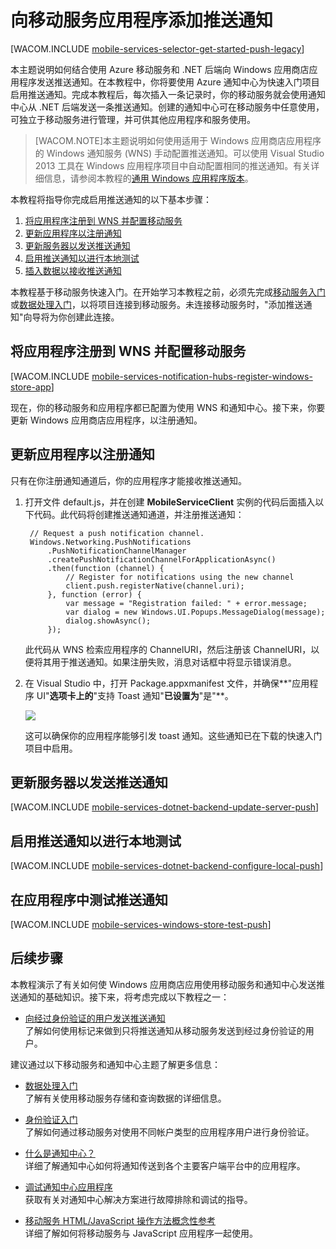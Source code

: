 <properties pageTitle="推送通知入门 (Windows 应用商店) | 移动开发人员中心" metaKeywords="" description="了解如何使用 Azure .Net 运行时移动服务和通知中心将推送通知发送到 Windows 应用商店 JavaScript 应用程序。" metaCanonical="" services="mobile" documentationCenter="Mobile" title="Get started with push notifications in Mobile Services" authors="wesmc" solutions="" manager="" editor="" />
<tags ms.service="mobile"
    ms.date=""
    wacn.date="04/11/2015"
    />


# 向移动服务应用程序添加推送通知

[WACOM.INCLUDE [mobile-services-selector-get-started-push-legacy](../includes/mobile-services-selector-get-started-push-legacy.md)]

本主题说明如何结合使用 Azure 移动服务和 .NET 后端向 Windows 应用商店应用程序发送推送通知。在本教程中，你将要使用 Azure 通知中心为快速入门项目启用推送通知。完成本教程后，每次插入一条记录时，你的移动服务就会使用通知中心从 .NET 后端发送一条推送通知。创建的通知中心可在移动服务中任意使用，可独立于移动服务进行管理，并可供其他应用程序和服务使用。

>[WACOM.NOTE]本主题说明如何使用适用于 Windows 应用商店应用程序的 Windows 通知服务 (WNS) 手动配置推送通知。可以使用 Visual Studio 2013 工具在 Windows 应用程序项目中自动配置相同的推送通知。有关详细信息，请参阅本教程的[通用 Windows 应用程序版本](/zh-cn/documentation/articles/mobile-services-dotnet-backend-windows-universal-javascript-get-started-push)。

本教程将指导你完成启用推送通知的以下基本步骤：

1. [将应用程序注册到 WNS 并配置移动服务](#register)
2. [更新应用程序以注册通知](#update-app)
3. [更新服务器以发送推送通知](#update-server)
4. [启用推送通知以进行本地测试](#local-testing)
5. [插入数据以接收推送通知](#test)

本教程基于移动服务快速入门。在开始学习本教程之前，必须先完成[移动服务入门]或[数据处理入门]，以将项目连接到移动服务。未连接移动服务时，"添加推送通知"向导将为你创建此连接。 

## <a id="register"></a>将应用程序注册到 WNS 并配置移动服务

[WACOM.INCLUDE [mobile-services-notification-hubs-register-windows-store-app](../includes/mobile-services-notification-hubs-register-windows-store-app.md)]

现在，你的移动服务和应用程序都已配置为使用 WNS 和通知中心。接下来，你要更新 Windows 应用商店应用程序，以注册通知。

## <a id="update-app"></a>更新应用程序以注册通知

只有在你注册通知通道后，你的应用程序才能接收推送通知。

1. 打开文件 default.js，并在创建 **MobileServiceClient** 实例的代码后面插入以下代码。此代码将创建推送通知通道，并注册推送通知：

        // Request a push notification channel.
        Windows.Networking.PushNotifications
            .PushNotificationChannelManager
            .createPushNotificationChannelForApplicationAsync()
            .then(function (channel) {
                // Register for notifications using the new channel
                client.push.registerNative(channel.uri);
            }, function (error) {
                var message = "Registration failed: " + error.message;
                var dialog = new Windows.UI.Popups.MessageDialog(message);
                dialog.showAsync();
            });

    此代码从 WNS 检索应用程序的 ChannelURI，然后注册该 ChannelURI，以便将其用于推送通知。如果注册失败，消息对话框中将显示错误消息。

2. 在 Visual Studio 中，打开 Package.appxmanifest 文件，并确保**"应用程序 UI"**选项卡上的**"支持 Toast 通知"**已设置为**"是"**。

   	![][1]

   	这可以确保你的应用程序能够引发 toast 通知。这些通知已在下载的快速入门项目中启用。

## <a id="update-server"></a>更新服务器以发送推送通知


[WACOM.INCLUDE [mobile-services-dotnet-backend-update-server-push](../includes/mobile-services-dotnet-backend-update-server-push.md)]

## <a id="local-testing"></a>启用推送通知以进行本地测试

[WACOM.INCLUDE [mobile-services-dotnet-backend-configure-local-push](../includes/mobile-services-dotnet-backend-configure-local-push.md)]

## <a id="test"></a>在应用程序中测试推送通知

[WACOM.INCLUDE [mobile-services-windows-store-test-push](../includes/mobile-services-windows-store-test-push.md)]

## <a name="next-steps"> </a>后续步骤

本教程演示了有关如何使 Windows 应用商店应用使用移动服务和通知中心发送推送通知的基础知识。接下来，将考虑完成以下教程之一：

+ [向经过身份验证的用户发送推送通知]
	<br/>了解如何使用标记来做到只将推送通知从移动服务发送到经过身份验证的用户。

建议通过以下移动服务和通知中心主题了解更多信息：

* [数据处理入门]
  <br/>了解有关使用移动服务存储和查询数据的详细信息。

* [身份验证入门]
  <br/>了解如何通过移动服务对使用不同帐户类型的应用程序用户进行身份验证。

* [什么是通知中心？]
  <br/>详细了解通知中心如何将通知传送到各个主要客户端平台中的应用程序。

* [调试通知中心应用程序](http://go.microsoft.com/fwlink/p/?linkid=386630)
  </br>获取有关对通知中心解决方案进行故障排除和调试的指导。 

* [移动服务 HTML/JavaScript 操作方法概念性参考]
  <br/>详细了解如何将移动服务与 JavaScript 应用程序一起使用。

<!-- Anchors. -->

<!-- Images. -->

[1]: ./media/mobile-services-dotnet-backend-windows-store-javascript-get-started-push/enable-toast.png
[2]: ./media/mobile-services-dotnet-backend-windows-store-javascript-get-started-push/mobile-quickstart-push1.png
[3]: ./media/mobile-services-dotnet-backend-windows-store-javascript-get-started-push/mobile-quickstart-push2.png


<!-- URLs. -->
["提交应用"页]: http://go.microsoft.com/fwlink/p/?LinkID=266582
[我的应用程序]: http://go.microsoft.com/fwlink/p/?LinkId=262039
[Live SDK for Windows]: http://go.microsoft.com/fwlink/p/?LinkId=262253
[移动服务入门]: /zh-cn/documentation/articles/mobile-services-windows-store-get-started
[数据处理入门]: /zh-cn/documentation/articles/mobile-services-dotnet-backend-windows-store-javascript-get-started-data
[身份验证入门]: /zh-cn/documentation/articles/mobile-services-dotnet-backend-windows-store-javascript-get-started-users

[向经过身份验证的用户发送推送通知]: /zh-cn/documentation/articles/mobile-services-dotnet-backend-windows-store-javascript-push-notifications-app-users/

[什么是通知中心？]: /zh-cn/documentation/articles/notification-hubs-overview/

[移动服务 HTML/JavaScript 操作方法概念性参考]: /zh-cn/documentation/articles/mobile-services-html-how-to-use-client-library
